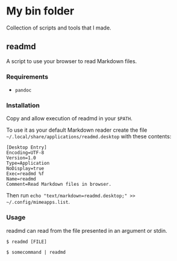 # My bin folder

Collection of scripts and tools that I made.

## readmd

A script to use your browser to read Markdown files.

### Requirements

- `pandoc`

### Installation

Copy and allow execution of readmd in your `$PATH`.

To use it as your default Markdown reader create the file `~/.local/share/applications/readmd.desktop` with these contents:

```
[Desktop Entry]
Encoding=UTF-8
Version=1.0
Type=Application
NoDisplay=true
Exec=readmd %f
Name=readmd
Comment=Read Markdown files in browser.
```

Then run `echo "text/markdown=readmd.desktop;" >> ~/.config/mimeapps.list`.

### Usage

readmd can read from the file presented in an argument or stdin.

```
$ readmd [FILE]
```

```
$ somecommand | readmd
```
